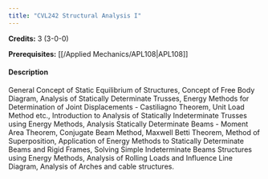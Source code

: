 ```yaml
---
title: "CVL242 Structural Analysis I"
---
```

**Credits:** 3 (3-0-0)

**Prerequisites:** [[/Applied Mechanics/APL108|APL108]]

#### Description
General Concept of Static Equilibrium of Structures, Concept of Free Body Diagram, Analysis of Statically Determinate Trusses, Energy Methods for Determination of Joint Displacements - Castiliagno Theorem, Unit Load Method etc., Introduction to Analysis of Statically Indeterminate Trusses using Energy Methods, Analysis Statically Determinate Beams - Moment Area Theorem, Conjugate Beam Method, Maxwell Betti Theorem, Method of Superposition, Application of Energy Methods to Statically Determinate Beams and Rigid Frames, Solving Simple Indeterminate Beams Structures using Energy Methods, Analysis of Rolling Loads and Influence Line Diagram, Analysis of Arches and cable structures.